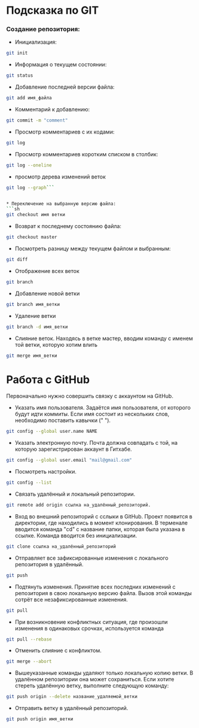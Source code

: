 # Подсказка по GIT

### Создание репозитория:

* Инициализация:
```sh
git init 
```

* Информация о текущем состоянии:
```sh
git status
```

* Добавление последней версии файла:
```sh
git add имя_файла
```

* Комментарий к добавлению:
```sh
git commit -m "comment"
```

* Просмотр комментариев с их кодами:
```sh
git log
```

* Просмотр комментариев коротким списком в столбик:
```sh
git log --oneline
```

* просмотр дерева изменений веток
```sh
git log --graph```


* Переключение на выбранную версию файла:
```sh
git checkout имя ветки
```

* Возврат к последнему состоянию файла:
```sh
git checkout master
```

* Посмотреть разницу между текущем файлом и выбранным:
```sh
git diff
```

* Отображение всех веток 
```sh
git branch
```

* Добавление новой ветки
```sh 
git branch имя_ветки
```

* Удаление ветки
```sh 
git branch -d имя_ветки
```

* Слияние веток. Находясь в ветке мастер, вводим команду с именем той ветки, которую хотим влить
```sh
git merge имя_ветки
```

# Работа с GitHub

Первоначально нужно совершить связку с аккаунтом на GitHub.
* Указать имя пользователя. Задаётся имя пользователя, от которого будут идти коммиты. Если имя состоит из нескольких слов, необходимо поставить кавычки (" ").
```sh
git config --global user.name NAME
```

* Указать электронную почту. Почта должна совпадать с той, на которую зарегистрирован аккаунт в Гитхабе.
```sh
git config --global user.email "mail@gmail.com"
```

* Посмотреть настройки.
```sh
git config --list
```

* Связать удалённый и локальный репозитории.
```sh
git remote add origin ссылка на_удалённый_репозиторий.
```

* Вход во внешний репозиторий с сслыки в GitHub.
Проект появится в директории, где находились в момент клонирования.
В терменале вводится команда "cd" с название папки, которая была указана в ссылке. Команда вводится без инициализации.
```sh
git clone ссылка на_удалённый_репозиторий
```

* Отправляет все зафиксированные изменения с локального репозитория в удалённый.
```sh
git push
```

* Подтянуть изменения. Принятие всех последних изменений с репозитория в свою локальную версию файла. Вызов этой команды сотрёт все незафиксированные изменения.
```sh
git pull
```

* При возникновение конфликтных ситуация, где произошли изменения в одинаковых срочках, используется команда
```sh
git pull --rebase
```

* Отменить слияние с конфликтом.
```sh
git merge --abort
```

* Вышеуказанные команды удаляют только локальную копию ветки. В удалённом репозитории она может сохраниться. Если хотите стереть удалённую ветку, выполните следующую команду:

```sh
git push origin --delete название_удаляемой_ветки
```

* Отправить ветку в удалённый репозиторий.
```sh
git push origin имя_ветки
```